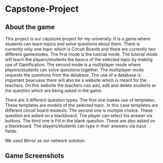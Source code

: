# Capstone-Project

## About the game
This project is our capstone project for my university. It is a game where students can learn topics and solve questions about them. There is currently only one topic which is Circuit Boards and there are currently two different gamemodes. The first mode is the tutorial mode. The tutorial mode will teach the players/students the basics of the selected topic by making use of Gamification. The second mode is a multiplayer mode where players/students can solve questions together. The multiplayer mode requests the questions from the database. The use of a database is important beacuase there will also be a website which is meant for the teachers. On this website the teachers can add, edit and delete students or the question which are being asked in the game.

There are 3 different question types. The first one makes use of templates. These templates are models of the selected topic. In this case templates are different circuit board modesls. The second one is multiple choice. These question are asked on a blackboard. The player can select his answer via buttons. The third one is Fill in the blank question. These are also asked on a blackboard. The players/students can type in their answers via input fields.

We used Mirror as our network solution. 


## Game Screenshots
